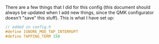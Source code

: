 There are a few things that I did for this config (this document should always be updated when I add new things, since the QMK configurator doesn't "save" this stuff). This is what I have set up:

```c
// added in config.h
#define IGNORE_MOD_TAP_INTERRUPT
#define TAPPING_TERM 150
```
